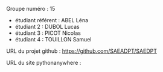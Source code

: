 Groupe numéro : 15

* étudiant référent : ABEL Léna
* étudiant 2 : DUBOL Lucas
* étudiant 3 : PICOT Nicolas
* étudiant 4 : TOUILLON Samuel

URL du projet github : https://github.com/SAEADPT/SAEDPT

URL du site pythonanywhere :
